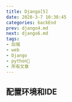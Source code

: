 ```yaml
---
title: Django[5]
date: 2020-3-7 10:38:45
categories: backEnd
prev: django4.md
next: django6.md
tags:
- 后端
- web
- Django
- python🐍
- 所有文章
---
```




<!-- more -->

## 配置环境和IDE

<Valine></Valine>